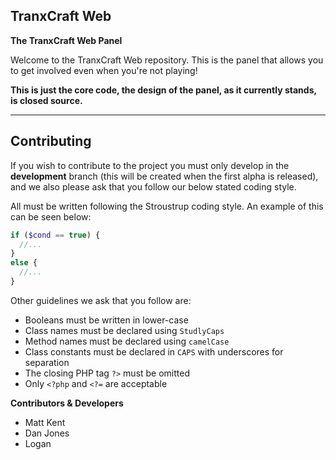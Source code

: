 ## TranxCraft Web ##
**The TranxCraft Web Panel**


Welcome to the TranxCraft Web repository. This is the panel that allows you to get involved even when you're not playing!

**This is just the core code, the design of the panel, as it currently stands, is closed source.**


----------

## Contributing ##


If you wish to contribute to the project you must only develop in the **development** branch (this will be created when the first alpha is released), and we also please ask that you follow our below stated coding style.

All must be written following the Stroustrup coding style. An example of this can be seen below:

 ```php
 if ($cond == true) {
   //...
 }
 else {
   //...
 }

 ```

Other guidelines we ask that you follow are:

- Booleans must be written in lower-case
- Class names must be declared using `StudlyCaps`
- Method names must be declared using `camelCase`
- Class constants must be declared in `CAPS` with underscores for separation
- The closing PHP tag `?>` must be omitted
- Only `<?php` and `<?=` are acceptable

**Contributors & Developers**

- Matt Kent
- Dan Jones
- Logan